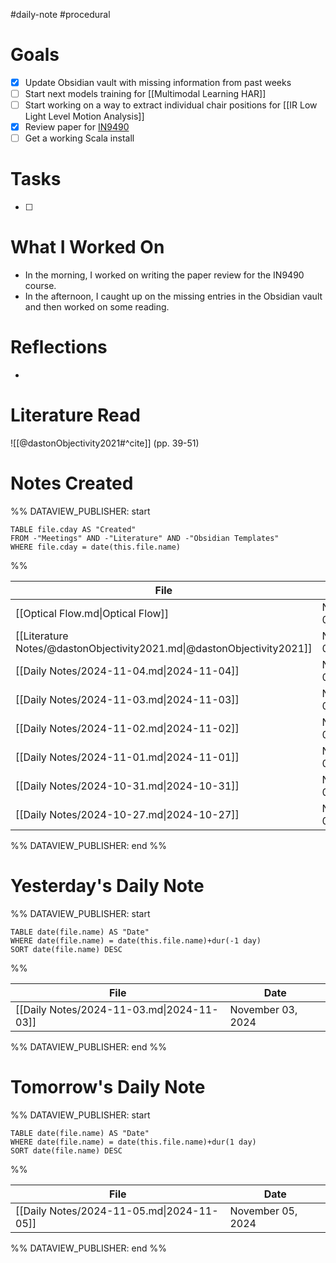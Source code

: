 #daily-note #procedural 

# Goals

- [x] Update Obsidian vault with missing information from past weeks
- [ ] Start next models training for [[Multimodal Learning HAR]]
- [ ] Start working on a way to extract individual chair positions for [[IR Low Light Level Motion Analysis]]
- [x] Review paper for [IN9490](https://www.uio.no/studier/emner/matnat/ifi/IN9490/)
- [ ] Get a working Scala install

# Tasks

- [ ] 

# What I Worked On

- In the morning, I worked on writing the paper review for the IN9490 course.
- In the afternoon, I caught up on the missing entries in the Obsidian vault and then worked on some reading.

# Reflections

- 

# Literature Read

![[@dastonObjectivity2021#^cite]] (pp. 39-51)

# Notes Created


%% DATAVIEW_PUBLISHER: start
```dataview
TABLE file.cday AS "Created"
FROM -"Meetings" AND -"Literature" AND -"Obsidian Templates"
WHERE file.cday = date(this.file.name)
```
%%

| File                                                                   | Created           |
| ---------------------------------------------------------------------- | ----------------- |
| [[Optical Flow.md\|Optical Flow]]                                      | November 04, 2024 |
| [[Literature Notes/@dastonObjectivity2021.md\|@dastonObjectivity2021]] | November 04, 2024 |
| [[Daily Notes/2024-11-04.md\|2024-11-04]]                              | November 04, 2024 |
| [[Daily Notes/2024-11-03.md\|2024-11-03]]                              | November 04, 2024 |
| [[Daily Notes/2024-11-02.md\|2024-11-02]]                              | November 04, 2024 |
| [[Daily Notes/2024-11-01.md\|2024-11-01]]                              | November 04, 2024 |
| [[Daily Notes/2024-10-31.md\|2024-10-31]]                              | November 04, 2024 |
| [[Daily Notes/2024-10-27.md\|2024-10-27]]                              | November 04, 2024 |

%% DATAVIEW_PUBLISHER: end %%

# Yesterday's Daily Note

%% DATAVIEW_PUBLISHER: start
```dataview
TABLE date(file.name) AS "Date"
WHERE date(file.name) = date(this.file.name)+dur(-1 day)
SORT date(file.name) DESC
```
%%

| File                                      | Date              |
| ----------------------------------------- | ----------------- |
| [[Daily Notes/2024-11-03.md\|2024-11-03]] | November 03, 2024 |

%% DATAVIEW_PUBLISHER: end %%
# Tomorrow's Daily Note

%% DATAVIEW_PUBLISHER: start
```dataview
TABLE date(file.name) AS "Date"
WHERE date(file.name) = date(this.file.name)+dur(1 day)
SORT date(file.name) DESC
```
%%

| File                                      | Date              |
| ----------------------------------------- | ----------------- |
| [[Daily Notes/2024-11-05.md\|2024-11-05]] | November 05, 2024 |

%% DATAVIEW_PUBLISHER: end %%


